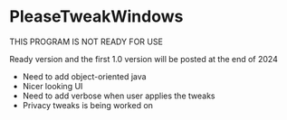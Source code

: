 # PleaseTweakWindows

THIS PROGRAM IS NOT READY FOR USE

Ready version and the first 1.0 version will be posted at the end of 2024

- Need to add object-oriented java
- Nicer looking UI
- Need to add verbose when user applies the tweaks
- Privacy tweaks is being worked on


